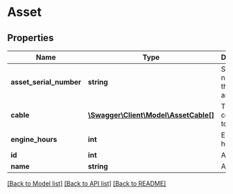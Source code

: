# Asset

## Properties
Name | Type | Description | Notes
------------ | ------------- | ------------- | -------------
**asset_serial_number** | **string** | Serial number of the host asset | [optional] 
**cable** | [**\Swagger\Client\Model\AssetCable[]**](AssetCable.md) | The cable connected to the asset | [optional] 
**engine_hours** | **int** | Engine hours | [optional] 
**id** | **int** | Asset ID | 
**name** | **string** | Asset name | [optional] 

[[Back to Model list]](../README.md#documentation-for-models) [[Back to API list]](../README.md#documentation-for-api-endpoints) [[Back to README]](../README.md)


